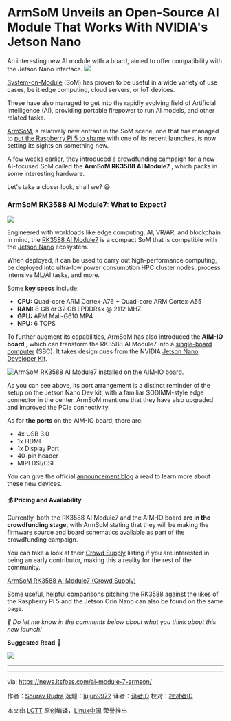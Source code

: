 [#]: subject: "ArmSoM Unveils an Open-Source AI Module That Works With NVIDIA's Jetson Nano"
[#]: via: "https://news.itsfoss.com/ai-module-7-armson/"
[#]: author: "Sourav Rudra https://news.itsfoss.com/author/sourav/"
[#]: collector: "lujun9972/lctt-scripts-1705972010"
[#]: translator: " "
[#]: reviewer: " "
[#]: publisher: " "
[#]: url: " "

ArmSoM Unveils an Open-Source AI Module That Works With NVIDIA's Jetson Nano
======
An interesting new AI module with a board, aimed to offer compatibility
with the Jetson Nano interface.
[![][1]][2]

[System-on-Module][3] (SoM) has proven to be useful in a wide variety of use cases, be it edge computing, cloud servers, or IoT devices.

These have also managed to get into the rapidly evolving field of Artificial Intelligence (AI), providing portable firepower to run AI models, and other related tasks.

[ArmSoM][4], a relatively new entrant in the SoM scene, one that has managed to [put the Raspberry Pi 5 to shame][5] with one of its recent launches, is now setting its sights on something new.

A few weeks earlier, they introduced a crowdfunding campaign for a new AI-focused SoM called the **ArmSoM RK3588 AI Module7** , which packs in some interesting hardware.

Let's take a closer look, shall we? 😃

### ArmSoM RK3588 AI Module7: What to Expect?

![][6]

Engineered with workloads like edge computing, AI, VR/AR, and blockchain in mind, the [RK3588 AI Module7][7] is a compact SoM that is compatible with the [Jetson Nano][8] ecosystem.

When deployed, it can be used to carry out high-performance computing, be deployed into ultra-low power consumption HPC cluster nodes, process intensive ML/AI tasks, and more.

Some **key specs** include:

  * **CPU:** Quad-core ARM Cortex-A76 + Quad-core ARM Cortex-A55
  * **RAM:** 8 GB or 32 GB LPDDR4x @ 2112 MHZ
  * **GPU:** ARM Mali-G610 MP4
  * **NPU:** 6 TOPS



To further augment its capabilities, ArmSoM has also introduced the **AIM-IO board** , which can transform the RK3588 AI Module7 into a [single-board computer][9] (SBC). It takes design cues from the NVIDIA [Jetson Nano Developer Kit][10].

![ArmSoM RK3588 AI Module7 installed on the AIM-IO board.][11]

As you can see above, its port arrangement is a distinct reminder of the setup on the Jetson Nano Dev kit, with a familiar SODIMM-style edge connector in the center. ArmSoM mentions that they have also upgraded and improved the PCIe connectivity.

As for **the ports** on the AIM-IO board, there are:

  * 4x USB 3.0
  * 1x HDMI
  * 1x Display Port
  * 40-pin header
  * MIPI DSI/CSI



You can give the official [announcement blog][12] a read to learn more about these new devices.

#### 💰 Pricing and Availability

Currently, both the RK3588 AI Module7 and the AIM-IO board **are in the crowdfunding stage,** with ArmSoM stating that they will be making the firmware source and board schematics available as part of the crowdfunding campaign.

You can take a look at their [Crowd Supply][13] listing if you are interested in being an early contributor, making this a reality for the rest of the community.

[ArmSoM RK3588 AI Module7 (Crowd Supply)][13]

Some useful, helpful comparisons pitching the RK3588 against the likes of the Raspberry Pi 5 and the Jetson Orin Nano can also be found on the same page.

_💬 Do let me know in the comments below about what you think about this new launch!_

**Suggested Read** 📖

![][14]

* * *

--------------------------------------------------------------------------------

via: https://news.itsfoss.com/ai-module-7-armson/

作者：[Sourav Rudra][a]
选题：[lujun9972][b]
译者：[译者ID](https://github.com/译者ID)
校对：[校对者ID](https://github.com/校对者ID)

本文由 [LCTT](https://github.com/LCTT/TranslateProject) 原创编译，[Linux中国](https://linux.cn/) 荣誉推出

[a]: https://news.itsfoss.com/author/sourav/
[b]: https://github.com/lujun9972
[1]: https://news.itsfoss.com/assets/images/pikapods-banner-v3.webp
[2]: https://www.pikapods.com/?utm_campaign=banner-2024-05&utm_source=itsfoss
[3]: https://en.wikipedia.org/wiki/System_on_module
[4]: https://www.armsom.org/
[5]: https://itsfoss.com/arosom-sige7-review/
[6]: https://news.itsfoss.com/content/images/2024/08/ArmSoM_RK3588_c.jpg
[7]: https://www.armsom.org/aim7
[8]: https://elinux.org/Jetson_Nano
[9]: https://en.wikipedia.org/wiki/Single-board_computer
[10]: https://developer.nvidia.com/embedded/learn/get-started-jetson-nano-devkit
[11]: https://news.itsfoss.com/content/images/2024/08/ArmSoM_RK3588_a.jpg
[12]: https://www.armsom.org/post/armsom-launches-rk3588-ai-module7-and-aim-io-board-for-advanced-ai-and-edge-computing-applications
[13]: https://www.crowdsupply.com/armsom/rk3588-ai-module7
[14]: https://itsfoss.com/content/images/size/w256h256/2022/12/android-chrome-192x192.png
